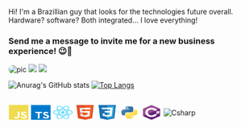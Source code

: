 Hi!
I'm a Brazillian guy that looks for the technologies future overall. Hardware? software? Both integrated... I love everything!
### Send me a message to invite me for a new business experience! 😉🤖
<div>
    <img alt="pic" height="128" style="border-radius:50px;" src="https://media.licdn.com/dms/image/C5603AQGnq4mFfwW-0w/profile-displayphoto-shrink_800_800/0/1647869437557?e=1682553600&v=beta&t=q4DB3RrgK2EZYUKck8OIhuUcVLSDWvhllL9IzFVubDA">
  <a href = "mailto:lukasburdaferreira@gmail.com"><img src="https://img.shields.io/badge/-Gmail-%23333?style=for-the-badge&logo=gmail&logoColor=white" target="_blank"></a>
  <a href="https://www.linkedin.com/in/lukasburdalongo" target="_blank"><img src="https://img.shields.io/badge/-LinkedIn-%230077B5?style=for-the-badge&logo=linkedin&logoColor=white" target="_blank"></a>
</div>

 ![Anurag's GitHub stats](https://github-readme-stats.vercel.app/api?username=lukas-burda&show_icons=true&theme=dracula)
 [![Top Langs](https://github-readme-stats.vercel.app/api/top-langs/?username=anuraghazra&layout=compact)](https://github.com/lukas-burda/github-readme-stats)

<div style="display: inline_block"><br>
  <img align="center" alt="Js" height="30" width="40" src="https://raw.githubusercontent.com/devicons/devicon/master/icons/javascript/javascript-plain.svg">
  <img align="center" alt="Ts" height="30" width="40" src="https://raw.githubusercontent.com/devicons/devicon/master/icons/typescript/typescript-plain.svg">
  <img align="center" alt="React" height="30" width="40" src="https://raw.githubusercontent.com/devicons/devicon/master/icons/react/react-original.svg">
  <img align="center" alt="HTML" height="30" width="40" src="https://raw.githubusercontent.com/devicons/devicon/master/icons/html5/html5-original.svg">
  <img align="center" alt="CSS" height="30" width="40" src="https://raw.githubusercontent.com/devicons/devicon/master/icons/css3/css3-original.svg">
  <img align="center" alt="Python" height="30" width="40" src="https://raw.githubusercontent.com/devicons/devicon/master/icons/python/python-original.svg">
  <img align="center" alt="Csharp" height="30" width="40" src="https://raw.githubusercontent.com/devicons/devicon/master/icons/csharp/csharp-original.svg">
   <img align="center" alt="Csharp" height="30" width="40" src="https://icongr.am/devicon/angularjs-original.svg?size=128&color=currentColor">
</div>
